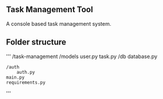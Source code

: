 ## Task Management Tool
A console based task management system.

## Folder structure
'''
/task-management
    /models
        user.py
        task.py
    /db
        database.py

    /auth
        auth.py
    main.py
    requirements.py
'''